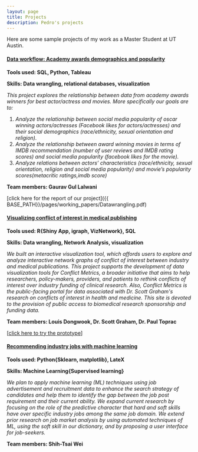 ```yaml
---
layout: page
title: Projects
description: Pedro's projects
---
```


Here are some sample projects of my work as a Master Student at UT Austin.

#### <u>Data workflow: Academy awards demographics and popularity</u>
<b>Tools used: SQL, Python, Tableau</b>

<b>Skills: Data wrangling, relational databases, visualization</b>

<i>This project explores the relationship between data from academy awards winners for best actor/actress and movies. More specifically our goals are to:</i>
1. <i>Analyze the relationship between social media popularity of oscar winning actors/actresses (Facebook likes for actors/actresses) and their social demographics (race/ethnicity, sexual orientation and religion).</i>
2. <i>Analyze the relationship between award winning movies in terms of IMDB recommendation (number of user reviews and IMDB rating scores) and social media popularity (facebook likes for the movie).</i>
3. <i>Analyze relations between actors’ characteristics (race/ethnicity, sexual orientation, religion and social media popularity) and movie’s popularity scores(metacritic ratings,imdb score)</i>

<b>Team members: Gaurav Gul Lalwani </b>

[click here for the report of our project]({{ BASE_PATH}}/pages/working_papers/Datawrangling.pdf)

#### <u>Visualizing conflict of interest in medical publishing</u>
<b>Tools used: R{Shiny App, igraph, VizNetwork}, SQL</b>

<b>Skills: Data wrangling, Network Analysis, visualization</b>

<i>We built an interactive visualization tool, which affords users to explore and analyze interactive network graphs of conflict of interest between industry and medical publications.</i>
<i>This project supports the development of data visualization tools for Conflict Metrics, a broader initiative that aims to help researchers, policy-makers, providers, and patients to rethink conflicts of interest over industry funding of clinical research. Also, Conflict Metrics is the public-facing portal for data associated with Dr. Scott Graham's research on conflicts of interest in health and medicine. This site is devoted to the provision of public access to biomedical research sponsorship and funding data.</i>

<b>Team members: Louis Dongwook, Dr. Scott Graham, Dr. Paul Toprac </b>

[<a href="http://129.114.17.166/visnetwork/">click here to try the prototype</a>]


#### <u>Recommending industry jobs with machine learning</u>
<b> Tools used: Python{Sklearn, matplotlib}, LateX </b>

<b>Skills: Machine Learning{Supervised learning} </b>

<i>We plan to apply machine learning (ML) techniques using job advertisement and recruitment data to enhance the search strategy of candidates and help them to identify the gap between the job post requirement and their current ability. We expand current research by focusing on the role of the predictive character that hard and soft skills have over specific industry jobs among the same job domain. We extend prior research on job market analysis by using automated techniques of ML, using the soft skill in our dictionary, and by proposing a user interface for job-seekers.</i>

<b>Team members: Shih-Tsai Wei </b>


<!-- Note: this is how to write a comment in HTML. Everything in here won't show up on your webpage.-->

<!--
To increase the size of the title, use fewer # in front of the paper title.
To decrease the size of the title, use more #.
To remove the italics, remove the * before and after the description
To remove the underline from the title, remove the <u> tags (<u> and </u>)
-->
